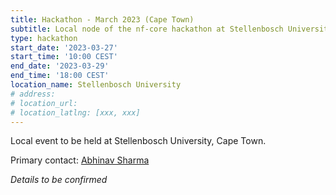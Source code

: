 ```yaml
---
title: Hackathon - March 2023 (Cape Town)
subtitle: Local node of the nf-core hackathon at Stellenbosch University, Cape Town.
type: hackathon
start_date: '2023-03-27'
start_time: '10:00 CEST'
end_date: '2023-03-29'
end_time: '18:00 CEST'
location_name: Stellenbosch University
# address:
# location_url:
# location_latlng: [xxx, xxx]
---
```


Local event to be held at Stellenbosch University, Cape Town.

Primary contact: [<i class="fab fa-slack"></i> Abhinav Sharma](https://nfcore.slack.com/team/U01E6QW86R1)

_Details to be confirmed_
